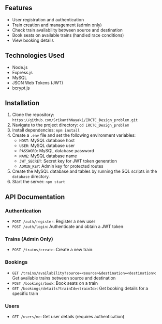 ## Features

- User registration and authentication
- Train creation and management (admin only)
- Check train availability between source and destination
- Book seats on available trains (handled race conditions)
- View booking details

## Technologies Used

- Node.js
- Express.js
- MySQL
- JSON Web Tokens (JWT)
- bcrypt.js

## Installation

1. Clone the repository: `https://github.com/SrikanthNayak1/IRCTC_Design_problem.git`
2. Navigate to the project directory: `cd IRCTC_Design_problem`
3. Install dependencies: `npm install`
4. Create a `.env` file and set the following environment variables:
   - `HOST`: MySQL database host
   - `USER`: MySQL database user
   - `PASSWORD`: MySQL database password
   - `NAME`: MySQL database name
   - `JWT_SECRET`: Secret key for JWT token generation
   - `ADMIN_KEY`: Admin key for protected routes
5. Create the MySQL database and tables by running the SQL scripts in the `database` directory.
6. Start the server: `npm start`

## API Documentation

### Authentication

- `POST /auth/register`: Register a new user
- `POST /auth/login`: Authenticate and obtain a JWT token

### Trains (Admin Only)

- `POST /trains/create`: Create a new train

### Bookings

- `GET /trains/availability?source=<source>&destination=<destination>`: Get available trains between source and destination
- `POST /bookings/book`: Book seats on a train
- `GET /bookings/details?trainId=<trainId>`: Get booking details for a specific train



### Users

- `GET /users/me`: Get user details (requires authentication)
